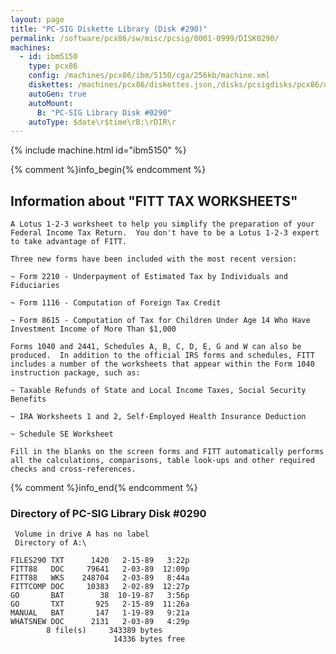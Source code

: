 ```yaml
---
layout: page
title: "PC-SIG Diskette Library (Disk #290)"
permalink: /software/pcx86/sw/misc/pcsig/0001-0999/DISK0290/
machines:
  - id: ibm5150
    type: pcx86
    config: /machines/pcx86/ibm/5150/cga/256kb/machine.xml
    diskettes: /machines/pcx86/diskettes.json,/disks/pcsigdisks/pcx86/diskettes.json
    autoGen: true
    autoMount:
      B: "PC-SIG Library Disk #0290"
    autoType: $date\r$time\rB:\rDIR\r
---
```


{% include machine.html id="ibm5150" %}

{% comment %}info_begin{% endcomment %}

## Information about "FITT TAX WORKSHEETS"

    A Lotus 1-2-3 worksheet to help you simplify the preparation of your
    Federal Income Tax Return.  You don't have to be a Lotus 1-2-3 expert
    to take advantage of FITT.
    
    Three new forms have been included with the most recent version:
    
    ~ Form 2210 - Underpayment of Estimated Tax by Individuals and
    Fiduciaries
    
    ~ Form 1116 - Computation of Foreign Tax Credit
    
    ~ Form 8615 - Computation of Tax for Children Under Age 14 Who Have
    Investment Income of More Than $1,000
    
    Forms 1040 and 2441, Schedules A, B, C, D, E, G and W can also be
    produced.  In addition to the official IRS forms and schedules, FITT
    includes a number of the worksheets that appear within the Form 1040
    instruction package, such as:
    
    ~ Taxable Refunds of State and Local Income Taxes, Social Security
    Benefits
    
    ~ IRA Worksheets 1 and 2, Self-Employed Health Insurance Deduction
    
    ~ Schedule SE Worksheet
    
    Fill in the blanks on the screen forms and FITT automatically performs
    all the calculations, comparisons, table look-ups and other required
    checks and cross-references.
{% comment %}info_end{% endcomment %}


### Directory of PC-SIG Library Disk #0290

     Volume in drive A has no label
     Directory of A:\

    FILES290 TXT      1420   2-15-89   3:22p
    FITT88   DOC     79641   2-03-89  12:09p
    FITT88   WKS    248704   2-03-89   8:44a
    FITTCOMP DOC     10383   2-02-89  12:27p
    GO       BAT        38  10-19-87   3:56p
    GO       TXT       925   2-15-89  11:26a
    MANUAL   BAT       147   1-19-89   9:21a
    WHATSNEW DOC      2131   2-03-89   4:29p
            8 file(s)     343389 bytes
                           14336 bytes free

